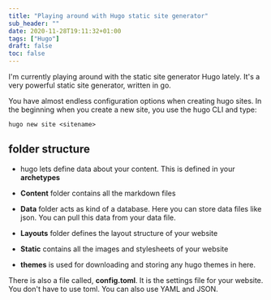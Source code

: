 ```yaml
---
title: "Playing around with Hugo static site generator"
sub_header: ""
date: 2020-11-28T19:11:32+01:00
tags: ["Hugo"]
draft: false
toc: false
---
```


I'm currently playing around with the static site generator Hugo lately. It's a very powerful static site generator, written in go. 

You have almost endless configuration options when creating hugo sites. In the beginning when you create a new site, you use the hugo CLI and type:

``
hugo new site <sitename>
``

## folder structure

* hugo lets define data about your content. This is defined in your **archetypes**

* **Content** folder contains all the markdown files

* **Data** folder acts as kind of a database. Here you can store data files like json. You can pull this data from your data file.

* **Layouts** folder defines the layout structure of your website

* **Static** contains all the images and stylesheets of your website

* **themes** is used for downloading and storing any hugo themes in here.

There is also a file called, **config.toml**. It is the settings file for your website. You don't have to use toml. You can also use YAML and JSON.